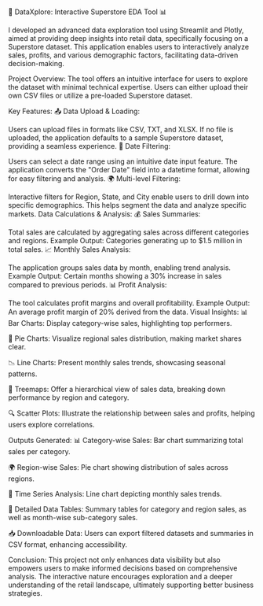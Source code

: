🚀 DataXplore: Interactive Superstore EDA Tool 📊

I developed an advanced data exploration tool using Streamlit and Plotly, aimed at providing deep insights into retail data, specifically focusing on a Superstore dataset. This application enables users to interactively analyze sales, profits, and various demographic factors, facilitating data-driven decision-making.

Project Overview:
The tool offers an intuitive interface for users to explore the dataset with minimal technical expertise. Users can either upload their own CSV files or utilize a pre-loaded Superstore dataset.

Key Features:
📤 Data Upload & Loading:

Users can upload files in formats like CSV, TXT, and XLSX.
If no file is uploaded, the application defaults to a sample Superstore dataset, providing a seamless experience.
📅 Date Filtering:

Users can select a date range using an intuitive date input feature.
The application converts the "Order Date" field into a datetime format, allowing for easy filtering and analysis.
🌍 Multi-level Filtering:

Interactive filters for Region, State, and City enable users to drill down into specific demographics.
This helps segment the data and analyze specific markets.
Data Calculations & Analysis:
💰 Sales Summaries:

Total sales are calculated by aggregating sales across different categories and regions.
Example Output: Categories generating up to $1.5 million in total sales.
📈 Monthly Sales Analysis:

The application groups sales data by month, enabling trend analysis.
Example Output: Certain months showing a 30% increase in sales compared to previous periods.
📊 Profit Analysis:

The tool calculates profit margins and overall profitability.
Example Output: An average profit margin of 20% derived from the data.
Visual Insights:
📊 Bar Charts: Display category-wise sales, highlighting top performers.

🥧 Pie Charts: Visualize regional sales distribution, making market shares clear.

📉 Line Charts: Present monthly sales trends, showcasing seasonal patterns.

🌳 Treemaps: Offer a hierarchical view of sales data, breaking down performance by region and category.

🔍 Scatter Plots: Illustrate the relationship between sales and profits, helping users explore correlations.

Outputs Generated:
📊 Category-wise Sales: Bar chart summarizing total sales per category.

🌍 Region-wise Sales: Pie chart showing distribution of sales across regions.

📅 Time Series Analysis: Line chart depicting monthly sales trends.

📄 Detailed Data Tables: Summary tables for category and region sales, as well as month-wise sub-category sales.

📥 Downloadable Data: Users can export filtered datasets and summaries in CSV format, enhancing accessibility.

Conclusion:
This project not only enhances data visibility but also empowers users to make informed decisions based on comprehensive analysis. The interactive nature encourages exploration and a deeper understanding of the retail landscape, ultimately supporting better business strategies.
